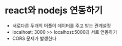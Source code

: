 # react와 nodejs 연동하기
- 서로다른 두개의 어플이 데이터를 주고 받는 관계설정
- localhost: 3000 >> localhost:5000과 서로 연동하기
- CORS 문제가 발생한다
